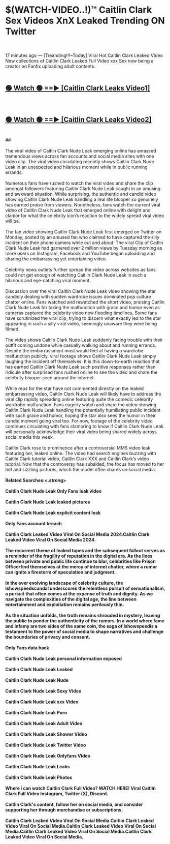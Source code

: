 # $(WATCH-VIDEO..!)™ Caitlin Clark Sex Videos XnX Leaked Trending ON Twitter<br>
<br>

17 minutes ago — [Treanding!!!~Today] Viral Hot Caitlin Clark Leaked Video New collections of Caitlin Clark Leaked Full Video xxx Sex now being a creator on Fanfix uploading adult contents.
<br>
 <br>

##  <a href="https://best2vid.blogspot.com?title=Caitlin_Clark">🟢 Watch 🟢 ==► [Caitlin Clark Leaks Video1]</a><br>
  <br>

##  <a href="https://best2vid.blogspot.com?title=Caitlin_Clark">🟢 Watch 🟢 ==► [Caitlin Clark Leaks Video2]</a><br>
  <br>
  ##
  <br>
  <br>
The viral video of Caitlin Clark Nude Leak emerging online has amassed tremendous views across fan accounts and social media sites with one video clip. The viral video circulating recently shows Caitlin Clark Nude Leak in an unexpected and hilarious moment while in public running errands.
<br><br>
Numerous fans have rushed to watch the viral video and share the clip amongst followers featuring Caitlin Clark Nude Leak caught in an amusing and awkward situation. While surprising, the authentic and candid video showing Caitlin Clark Nude Leak handling a real life blooper so genuinely has earned praise from viewers. Nonetheless, fans watch the current viral video of Caitlin Clark Nude Leak that emerged online with delight and clamor for what the celebrity icon’s reaction to the widely spread viral video will be.
<br><br>
The fan video showing Caitlin Clark Nude Leak first emerged on Twitter on Monday, posted by an amused fan who claimed to have captured the silly incident on their phone camera while out and about. The viral Clip of Caitlin Clark Nude Leak had garnered over 2 million views by Tuesday morning as more users on Instagram, Facebook and YouTube began uploading and sharing the embarrassing yet entertaining video.
<br><br>
Celebrity news outlets further spread the video across websites as fans could not get enough of watching Caitlin Clark Nude Leak in such a hilarious and eye-catching viral moment.
<br><br>
Discussion over the viral Caitlin Clark Nude Leak video showing the star candidly dealing with sudden wardrobe issues dominated pop culture chatter online. Fans watched and rewatched the short video, praising Caitlin Clark Nude Leak for taking the malfunction with grace and humor even as cameras captured the celebrity video now flooding timelines. Some fans have scrutinized the viral clip, trying to discern what exactly led to the star appearing in such a silly viral video, seemingly unaware they were being filmed.
<br><br>
The video shows Caitlin Clark Nude Leak suddenly facing trouble with their outfit coming undone while casually walking about and running errands. Despite the embarrassment most would feel at having a wardrobe malfunction publicly, viral footage shows Caitlin Clark Nude Leak simply laughing the incident off themselves. It is this down-to-earth reaction that has earned Caitlin Clark Nude Leak such positive responses rather than ridicule after surprised fans rushed online to see the video and share the celebrity blooper seen around the internet.
<br><br>
While reps for the star have not commented directly on the leaked embarrassing video, Caitlin Clark Nude Leak will likely have to address the viral clip rapidly spreading online featuring quite the comedic celebrity wardrobe malfunction. Fans eagerly watch and share the video showing Caitlin Clark Nude Leak handling the potentially humiliating public incident with such grace and humor, hoping the star also sees the humor in their candid moment going viral too. For now, footage of the celebrity video continues circulating with fans clamoring to know if Caitlin Clark Nude Leak will personally acknowledge their viral video being shared widely across social media this week.
<br><br>
Caitlin Clark rose to prominence after a controversial MMS video leak featuring her, leaked online. The video had search engines buzzing with Caitlin Clark tutorial video, Caitlin Clark XXX and Caitlin Clark’s video tutorial. Now that the controversy has subsided, the focus has moved to her hot and sizzling pictures, which the model often shares on social media.
<br><br>
<strong>Related Searches:<.strong>
<br><br>
Caitlin Clark Nude Leak Only Fans leak video
<br><br>
Caitlin Clark Nude Leak leaked pictures
<br><br>
Caitlin Clark Nude Leak explicit content leak
<br><br>
Only Fans account breach
<br><br>
Caitlin Clark Leaked Video Viral On Social Media 2024.Caitlin Clark Leaked Video Viral On Social Media 2024.
<br><br>
The recurrent theme of leaked tapes and the subsequent fallout serves as a reminder of the fragility of reputation in the digital era. As the lines between private and public life continue to blur, celebrities like Prison Officerfind themselves at the mercy of internet chatter, where a rumor can ignite a firestorm of speculation and judgment.
<br><br>
In the ever evolving landscape of celebrity culture, the Ishowspeedscandal underscores the relentless pursuit of sensationalism, a pursuit that often comes at the expense of truth and dignity. As we navigate the complexities of the digital age, the line between entertainment and exploitation remains perilously thin.
<br><br>
As the situation unfolds, the truth remains shrouded in mystery, leaving the public to ponder the authenticity of the rumors. In a world where fame and infamy are two sides of the same coin, the saga of Ishowspeedis a testament to the power of social media to shape narratives and challenge the boundaries of privacy and consent.
<br><br>
Only Fans data hack
<br><br>
Caitlin Clark Nude Leak personal information exposed
<br><br>
Caitlin Clark Nude Leak Leaked
<br><br>
Caitlin Clark Nude Leak Nude
<br><br>
Caitlin Clark Nude Leak Sexy Video
<br><br>
Caitlin Clark Nude Leak xxx Video
<br><br>
Caitlin Clark Nude Leak Porn
<br><br>
Caitlin Clark Nude Leak Adult Video
<br><br>
Caitlin Clark Nude Leak Shower Video
<br><br>
Caitlin Clark Nude Leak Twitter Video
<br><br>
Caitlin Clark Nude Leak Onlyfans Video
<br><br>
Caitlin Clark Nude Leak Leaks
<br><br>
Caitlin Clark Nude Leak Photos
<br><br>
Where i can watch Caitlin Clark Full Video? WATCH HERE! Viral Caitlin Clark Full Video Instagram, Twitter (X), Discord.
<br><br>
Caitlin Clark's content, follow her on social media, and consider supporting her through merchandise or subscriptions.
<br><br>
Caitlin Clark Leaked Video Viral On Social Media.Caitlin Clark Leaked Video Viral On Social Media.Caitlin Clark Leaked Video Viral On Social Media.Caitlin Clark Leaked Video Viral On Social Media.Caitlin Clark Leaked Video Viral On Social Media.